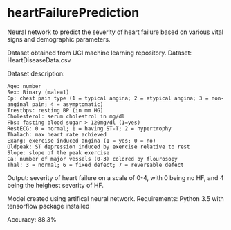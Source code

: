 # heartFailurePrediction
Neural network to predict the severity of heart failure based on various vital signs and demographic parameters.

Dataset obtained from UCI machine learning repository. 
Dataset: HeartDiseaseData.csv

Dataset description:

    Age: number
    Sex: Binary (male=1)
    Cp: chest pain type (1 = typical angina; 2 = atypical angina; 3 = non-anginal pain; 4 = asymptomatic)
    Trestbps: resting BP (in mm HG)
    Cholesterol: serum cholestrol in mg/dl
    Fbs: fasting blood sugar > 120mg/dl (1=yes)
    RestECG: 0 = normal; 1 = having ST-T; 2 = hypertrophy
    Thalach: max heart rate achieved
    Exang: exercise induced angina (1 = yes; 0 = no)
    Oldpeak: ST depression induced by exercise relative to rest
    Slope: slope of the peak exercise 
    Ca: number of major vessels (0-3) colored by flourosopy
    Thal: 3 = normal; 6 = fixed defect; 7 = reversable defect

Output: severity of heart failure on a scale of 0-4, with 0 being no HF, and 4 being the heighest severity of HF.

Model created using artifical neural network.
Requirements: Python 3.5 with tensorflow package installed

Accuracy: 88.3%
